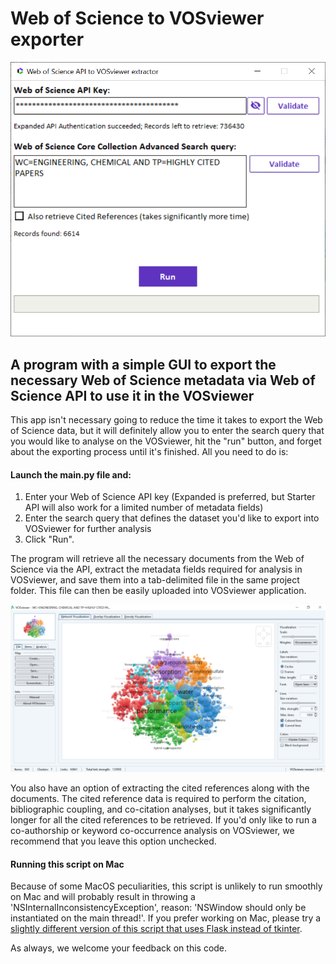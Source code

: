 # Web of Science to VOSviewer exporter

![Example](screenshots/GUI.png)


## A program with a simple GUI to export the necessary Web of Science metadata via Web of Science API to use it in the VOSviewer


This app isn't necessary going to reduce the time it takes to export the Web of Science data, but it will definitely allow you to enter the search query that you would like to analyse on the VOSviewer, hit the "run" button, and forget about the exporting process until it's finished. All you need to do is:

#### Launch the main.py file and:

1. Enter your Web of Science API key (Expanded is preferred, but Starter API will also work for a limited number of metadata fields)
2. Enter the search query that defines the dataset you'd like to export into VOSviewer for further analysis
3. Click "Run".

The program will retrieve all the necessary documents from the Web of Science via the API, extract the metadata fields required for analysis in VOSviewer, and save them into a tab-delimited file in the same project folder. This file can then be easily uploaded into VOSviewer application.

![Result](screenshots/result.png)

You also have an option of extracting the cited references along with the documents. The cited reference data is required to perform the citation, bibliographic coupling, and co-citation analyses, but it takes significantly longer for all the cited references to be retrieved. If you'd only like to run a co-authorship or keyword co-occurrence analysis on VOSviewer, we recommend that you leave this option unchecked.

#### Running this script on Mac

Because of some MacOS peculiarities, this script is unlikely to run smoothly on Mac and will probably result in throwing a 'NSInternalInconsistencyException', reason: 'NSWindow should only be instantiated on the main thread!'. If you prefer working on Mac, please try a [slightly different version of this script that uses Flask instead of tkinter](./python/wos_to_vosviewer_exporter_flask/).

As always, we welcome your feedback on this code.